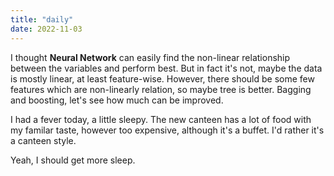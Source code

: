 ```yaml
---
title: "daily"
date: 2022-11-03
---
```

I thought **Neural Network** can easily find the non-linear relationship between the variables and perform best. But in fact it's not, maybe the 
data is mostly linear, at least feature-wise. However, there should be some few features which are non-linearly relation, so maybe tree is better. 
Bagging and boosting, let's see how much can be improved.

I had a fever today, a little sleepy. The new canteen has a lot of food with my familar taste, however too expensive, although it's a buffet. I'd
rather it's a canteen style.

Yeah, I should get more sleep.
